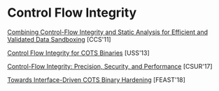 # Control Flow Integrity

[Combining Control-Flow Integrity and Static Analysis for Efficient and Validated Data Sandboxing](http://www.cse.psu.edu/~gxt29/papers/cfiDataSandboxing.pdf) [CCS'11]

[Control Flow Integrity for COTS Binaries](https://www.usenix.org/system/files/conference/usenixsecurity13/sec13-paper_zhang.pdf) [USS'13]

[Control-Flow Integrity: Precision, Security, and Performance](https://www.sba-research.org/wp-content/uploads/publications/CFI_brunthaler.pdf) [CSUR'17]

[Towards Interface-Driven COTS Binary Hardening](https://www.utdallas.edu/~hamlen/xu18feast.pdf) [FEAST'18]
